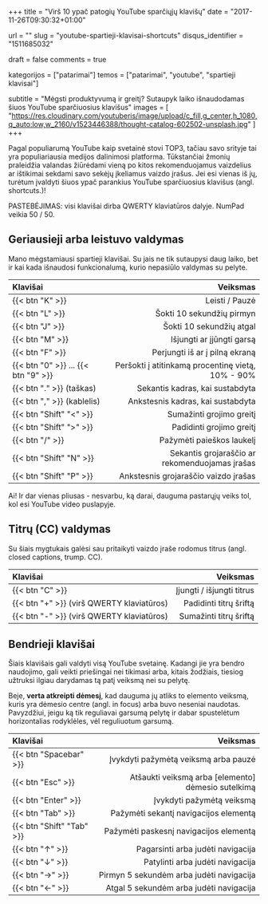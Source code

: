 +++
title 				= "Virš 10 ypač patogių YouTube sparčiųjų klavišų"
date 				= "2017-11-26T09:30:32+01:00"

url					= ""
slug                = "youtube-spartieji-klavisai-shortcuts"
disqus_identifier   = "1511685032"

draft				= false
comments 			= true

kategorijos         = ["patarimai"]
temos      	        = ["patarimai", "youtube", "spartieji klavisai"]

subtitle            = "Mėgsti produktyvumą ir greitį? Sutaupyk laiko išnaudodamas šiuos YouTube sparčiuosius klavišus"
images              = [
    "https://res.cloudinary.com/youtuberis/image/upload/c_fill,g_center,h_1080,q_auto:low,w_2160/v1523446388/thought-catalog-602502-unsplash.jpg"
]
+++

Pagal populiarumą YouTube kaip svetainė stovi TOP3, tačiau savo srityje tai yra populiariausia medijos dalinimosi platforma. Tūkstančiai žmonių praleidžia valandas žiūrėdami vieną po kitos rekomenduojamus vaizdelius ar ištikimai sekdami savo sekėjų įkeliamus vaizdo įrašus. Jei esi vienas iš jų, turėtum įvaldyti šiuos ypač parankius YouTube sparčiuosius klavišus (angl. shortcuts.)!

<!--more-->

PASTEBĖJIMAS: visi klavišai dirba QWERTY klaviatūros dalyje. NumPad veikia 50 / 50.

## Geriausieji arba leistuvo valdymas

Mano mėgstamiausi spartieji klavišai. Su jais ne tik sutaupysi daug laiko, bet ir kai kada išnaudosi funkcionalumą, kurio nepasiūlo valdymas su pelyte.

|					Klavišai					|						Veiksmas						|
|						:--						|							--:							|
|	{{< btn "K" >}}								|	Leisti / Pauzė										|
|	{{< btn "L" >}}								|	Šokti 10 sekundžių pirmyn							|
|	{{< btn "J" >}}								|	Šokti 10 sekundžių atgal							|
|	{{< btn "M" >}}								|	Išjungti ar įjūngti garsą							|
|	{{< btn "F" >}}								|	Perjungti iš ar į pilną ekraną						|
|	{{< btn "0" >}} ... {{< btn "9" >}} 		|	Peršokti į atitinkamą procentinę vietą, 10% - 90%	|
|	{{< btn "." >}}	(taškas)					|	Sekantis kadras, kai sustabdyta						|
|	{{< btn "," >}} (kablelis)					|	Ankstesnis kadras, kai sustabdyta					|
|	{{< btn "Shift" "<" >}}						|	Sumažinti grojimo greitį							|
|	{{< btn "Shift" ">" >}}						|	Padidinti grojimo greitį							|
|	{{< btn "/" >}}								|	Pažymėti paieškos laukelį							|
|	{{< btn "Shift" "N" >}}						|	Sekantis grojaraščio ar rekomenduojamas įrašas		|
|	{{< btn "Shift" "P" >}}						|	Ankstesnis grojaraščio vaizdo įrašas				|

Ai! Ir dar vienas pliusas - nesvarbu, ką darai, dauguma pastarųjų veiks tol, kol esi YouTube video puslapyje.

## Titrų (CC) valdymas

Su šiais mygtukais galėsi sau pritaikyti vaizdo įraše rodomus titrus (angl. closed captions, trump. CC).

|					Klavišai					|						Veiksmas						|
|						:--						|							--:							|
|	{{< btn "C" >}}								|	Įjungti / išjungti titrus							|
|	{{< btn "+" >}} (virš QWERTY klaviatūros)	|	Padidinti titrų šriftą								|
|	{{< btn "-" >}} (virš QWERTY klaviatūros)	|	Sumažinti titrų šriftą								|

## Bendrieji klavišai

Šiais klavišais gali valdyti visą YouTube svetainę. Kadangi jie yra bendro naudojimo, gali veikti priešingai nei tikimasi arba, kitais žodžiais, tiesiog užtruksi ilgiau darydamas tą patį veiksmą nei su pelytę.

Beje, **verta atkreipti dėmesį**, kad dauguma jų atliks to elemento veiksmą, kuris yra dėmesio centre (angl. in focus) arba buvo neseniai naudotas. Pavyzdžiui, jeigu ką tik reguliavai garsumą pelytę ir dabar spustelėtum horizontalias rodyklėles, vėl reguliuotum garsumą.

|					Klavišai					|						Veiksmas						|
|						:--						|							--:							|
|	{{< btn "Spacebar" >}} 						|	Įvykdyti pažymėtą veiksmą arba pauzė				|
|	{{< btn "Esc" >}} 							|	Atšaukti veiksmą arba [elemento] dėmesio sutelkimą	|
|	{{< btn "Enter" >}}							|	Įvykdyti pažymėtą veiksmą							|
|	{{< btn "Tab" >}}							|	Pažymėti sekantį navigacijos elementą 				|
|	{{< btn "Shift" "Tab" >}}					|	Pažymėti paskesnį navigacijos elementą 				|
|	{{< btn "↑" >}}								|	Pagarsinti arba judėti navigacija					|
|	{{< btn "↓" >}}								|	Patylinti arba judėti navigacija					|
|	{{< btn "→" >}}								|	Pirmyn 5 sekundėm arba judėti navigacija			|
|	{{< btn "←" >}}								|	Atgal 5 sekundėm arba judėti navigacija				|

[ref]: https://www.hongkiat.com/blog/useful-youtube-keyboard-shortcuts-to-know/